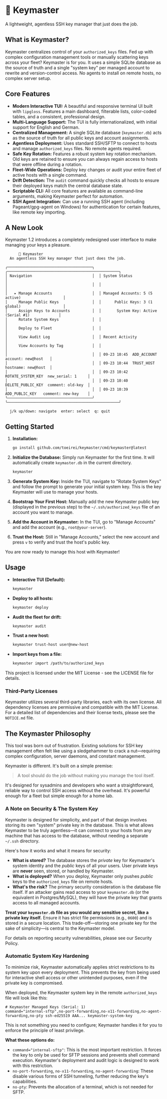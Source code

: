# 🔑 Keymaster

A lightweight, agentless SSH key manager that just does the job.

## What is Keymaster?

Keymaster centralizes control of your `authorized_keys` files. Fed up with complex configuration management tools or manually scattering keys across your fleet? Keymaster is for you. It uses a simple SQLite database as the source of truth and a single "system key" per managed account to rewrite and version-control access. No agents to install on remote hosts, no complex server setup.

## Core Features

- **Modern Interactive TUI:** A beautiful and responsive terminal UI built with `lipgloss`. Features a main dashboard, filterable lists, color-coded tables, and a consistent, professional design.
- **Multi-Language Support:** The TUI is fully internationalized, with initial support for English and German.
- **Centralized Management:** A single SQLite database (`keymaster.db`) acts as the source of truth for all public keys and account assignments.
- **Agentless Deployment:** Uses standard SSH/SFTP to connect to hosts and manage `authorized_keys` files. No remote agents required.
- **Safe Key Rotation:** Features a robust system key rotation mechanism. Old keys are retained to ensure you can always regain access to hosts that were offline during a rotation.
- **Fleet-Wide Operations:** Deploy key changes or audit your entire fleet of active hosts with a single command.
- **Drift Detection:** The `audit` command quickly checks all hosts to ensure their deployed keys match the central database state.
- **Scriptable CLI:** All core features are available as command-line arguments, making Keymaster perfect for automation.
- **SSH Agent Integration:** Can use a running SSH agent (including Pageant/gpg-agent on Windows) for authentication for certain features, like remote key importing.

## A New Look

Keymaster 1.2 introduces a completely redesigned user interface to make managing your keys a pleasure.

```
      🔑 Keymaster
  An agentless SSH key manager that just does the job.

╭──────────────────────────────────────╮  ╭──────────────────────────────────────────────────╮
│ Navigation                           │  │ System Status                                    │
│                                      │  │                                                  │
│   ▸ Manage Accounts                  │  │ Managed Accounts: 5 (5 active)                   │
│     Manage Public Keys               │  │      Public Keys: 3 (1 global)                   │
│     Assign Keys to Accounts          │  │       System Key: Active (Serial #1)             │
│     Rotate System Keys               │  │                                                  │
│     Deploy to Fleet                  │  │                                                  │
│     View Audit Log                   │  │ Recent Activity                                  │
│     View Accounts by Tag             │  │                                                  │
│                                      │  │ 09-23 10:45  ADD_ACCOUNT      account: new@host   │
│                                      │  │ 09-23 10:44  TRUST_HOST       hostname: new@host  │
│                                      │  │ 09-23 10:42  ROTATE_SYSTEM_KEY  new_serial: 1     │
│                                      │  │ 09-23 10:40  DELETE_PUBLIC_KEY  comment: old-key  │
│                                      │  │ 09-23 10:39  ADD_PUBLIC_KEY   comment: new-key    │
╰──────────────────────────────────────╯  ╰──────────────────────────────────────────────────╯

  j/k up/down: navigate  enter: select  q: quit
```

## Getting Started

1.  **Installation:**
    ```sh
    go install github.com/toeirei/keymaster/cmd/keymaster@latest
    ```

2.  **Initialize the Database:**
    Simply run Keymaster for the first time. It will automatically create `keymaster.db` in the current directory.
    ```sh
    keymaster
    ```

3.  **Generate System Key:**
    Inside the TUI, navigate to "Rotate System Keys" and follow the prompt to generate your initial system key. This is the key Keymaster will use to manage your hosts.

4.  **Bootstrap Your First Host:**
    Manually add the new Keymaster public key (displayed in the previous step) to the `~/.ssh/authorized_keys` file of an account you want to manage.

5.  **Add the Account in Keymaster:**
    In the TUI, go to "Manage Accounts" and add the account (e.g., `root@your-server`).

6.  **Trust the Host:**
    Still in "Manage Accounts," select the new account and press `v` to verify and trust the host's public key.

You are now ready to manage this host with Keymaster!

## Usage

- **Interactive TUI (Default):**
  ```sh
  keymaster
  ```

- **Deploy to all hosts:**
  ```sh
  keymaster deploy
  ```

- **Audit the fleet for drift:**
  ```sh
  keymaster audit
  ```

- **Trust a new host:**
  ```sh
  keymaster trust-host user@new-host
  ```

- **Import keys from a file:**
  ```sh
  keymaster import /path/to/authorized_keys
  ```

This project is licensed under the MIT License - see the LICENSE file for details.

### Third-Party Licenses

Keymaster utilizes several third-party libraries, each with its own license. All dependency licenses are permissive and compatible with the MIT License. For a detailed list of dependencies and their license texts, please see the `NOTICE.md` file.

## The Keymaster Philosophy

This tool was born out of frustration. Existing solutions for SSH key management often felt like using a sledgehammer to crack a nut—requiring complex configuration, server daemons, and constant management.

Keymaster is different. It's built on a simple premise:

> A tool should do the job without making you manage the tool itself.

It's designed for sysadmins and developers who want a straightforward, reliable way to control SSH access without the overhead. It's powerful enough for a fleet but simple enough for a home lab.

### A Note on Security & The System Key

Keymaster is designed for simplicity, and part of that design involves storing its own "system" private key in the database. This is what allows Keymaster to be truly agentless—it can connect to your hosts from any machine that has access to the database, without needing a separate `~/.ssh` directory.

Here's how it works and what it means for security:

*   **What is stored?** The database stores the *private* key for Keymaster's system identity and the *public* keys of all your users. User private keys are **never** seen, stored, or handled by Keymaster.
*   **What is deployed?** When you deploy, Keymaster only pushes *public* keys to the `authorized_keys` file on remote hosts.
*   **What's the risk?** The primary security consideration is the database file itself. If an attacker gains read access to your `keymaster.db` (or the equivalent in Postgres/MySQL), they will have the private key that grants access to all managed accounts.

**Treat your `keymaster.db` file as you would any sensitive secret, like a private key itself.** Ensure it has strict file permissions (e.g., `0600`) and is stored in a secure location. This trade-off—storing one private key for the sake of simplicity—is central to the Keymaster model.

For details on reporting security vulnerabilities, please see our Security Policy.

### Automatic System Key Hardening

To minimize risk, Keymaster automatically applies strict restrictions to its system key upon every deployment. This prevents the key from being used for interactive shell access or other unintended purposes, even if the private key is compromised.

When deployed, the Keymaster system key in the remote `authorized_keys` file will look like this:

```
# Keymaster Managed Keys (Serial: 1)
command="internal-sftp",no-port-forwarding,no-x11-forwarding,no-agent-forwarding,no-pty ssh-ed25519 AAA... keymaster-system-key
```

This is not something you need to configure; Keymaster handles it for you to enforce the principle of least privilege.

**What these options do:**

*   `command="internal-sftp"`: This is the most important restriction. It forces the key to only be used for SFTP sessions and prevents shell command execution. Keymaster's deployment and audit logic is designed to work with this restriction.
*   `no-port-forwarding`, `no-x11-forwarding`, `no-agent-forwarding`: These disable various forms of SSH tunneling, further reducing the key's capabilities.
*   `no-pty`: Prevents the allocation of a terminal, which is not needed for SFTP.